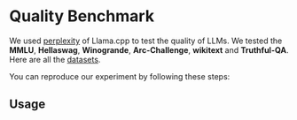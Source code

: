# Quality Benchmark
We used [perplexity](https://github.com/ggml-org/llama.cpp/tree/master/examples/perplexity) of Llama.cpp to test the quality of LLMs. We tested the **MMLU**, **Hellaswag**, **Winogrande**, **Arc-Challenge**, **wikitext** and **Truthful-QA**. Here are all the [datasets](https://github.com/nanovis/LoXR/tree/main/scripts/Android_devices/quality/datasets).

You can reproduce our experiment by following these steps:
## Usage
